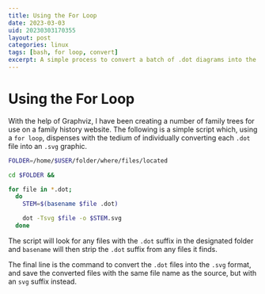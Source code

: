```yaml
---
title: Using the For Loop
date: 2023-03-03
uid: 20230303170355
layout: post
categories: linux 
tags: [bash, for loop, convert]
excerpt: A simple process to convert a batch of .dot diagrams into the .svg format using a for loop in Linux.
---
```


# Using the For Loop

With the help of Graphviz, I have been creating a number of family trees for use on a family history website. The following is a simple script which, using a `for loop`, dispenses with the tedium of individually converting each `.dot` file into an `.svg` graphic.

```bash
FOLDER=/home/$USER/folder/where/files/located

cd $FOLDER &&

for file in *.dot;
  do
    STEM=$(basename $file .dot)

    dot -Tsvg $file -o $STEM.svg
  done
```

The script will look for any files with the `.dot` suffix in the designated folder and `basename` will then strip the `.dot` suffix from any files it finds.

The final line is the command to convert the `.dot` files into the `.svg` format, and save the converted files with the same file name as the source, but with an `svg` suffix instead.
